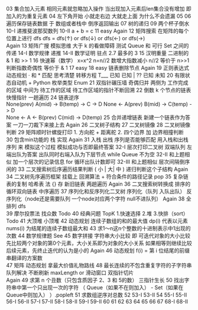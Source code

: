 03 集合加入元素 相同元素就忽略加入操作 当出现加入元素后len集合没有增加 即 加入的为重复元素
04 左下角开始 小就走右边 大就走上面  为什么不会遗漏
05 
06 遍历保存链表数据 于 数组或者栈中 倒序返回输出
07 树的递归 
09 两个杯子倒水
10-I 递推斐波那契数列
10-II a + b = c
11 easy
Again 12 矩阵搜索  在矩阵的每个位置上进行 dfs dfs = dfs(↑) or dfs(↓) or dfs(←) or dfs(→)  
Again 13 矩阵广搜  模拟思维 大于 k 的看做障碍  测试 Queue 和 可行 Set 之间的传递
14-I 数学规律 递推
14-II 数学证明 驻点 2.7 最多的 3 
15 汉明重量 二进制的 & 1 和 >> 1
16 快速幂（数学） x=x^2 n=n//2 数增大指数减小 n//2 等价于 n>>1   判断指数奇偶性 等价于 & 1
17 easy 
18 easy 链表删除节点
Again 19 正则表达式 动态规划 · 和 * 匹配     思考清楚 转移方程
            T___        已知 已知
            | ??        已知 未知 
20 有限状态自动机 + Python 枚举类型 Enum
21 双指针碾压墙 奇偶归并    两侧为 工作完成的区域  中间为 待工作的区域  待工作区域的指针不断回溯
22 倒数 k 个节点的链表  快慢指针  一趟遍历
24 链表逆序    
        None(prev) A(mid) -> B(temp) -> C -> D     None <- A(prev)  B(mid) -> C(temp) -> D      
        None <- A <- B(prev)  C(mid) -> D(temp)
25 合并递增链表  新建一个链表作为答案 一刀一刀裁下来接上去
Again 26 二叉树子结构
27 二叉树镜像
28 二叉树镜像判断
29 矩阵顺时针螺旋打印  1. 方向舵 + 距离舵  2. 四个边界 加 边界相撞判断    
30 包含min功能的 栈 实现
Again 31 入栈 出栈 序列是否能够匹配       用入栈和出栈序列 来 模拟这个过程 模拟成功与否即最终答案
32-I 层次打印二叉树  双端队列  左端出队为答案  出队同时右端入队为下层节点 while Queue 不为空
32-II 和上题相似 加一个层次的记录信息 for 循环出队计数即可
32-III 和上题相似 层次间隔倒序 闲的
33 二叉搜索树后序遍历结果判断  ( 小 | 大|  中 ) 递归判断这个子结构
Again 34 二叉树先序遍历框架 挂载上 回溯算法 + 符合条件的路径记录  pop
35 复杂链表的复制  哈希表 法 {}  存 新旧链表  两趟遍历
Again 36 二叉搜索树转换成 排序的循环双向链表       中序遍历
37 序列化和反序列化二叉树      序列化（队列 入队出队）  反序列化（node还是需要队列 一个node对应两个字符 null不进队列）
Again <Hard> 38 全排列 dfs     
39 摩尔投票法 找众数
Todo 40 经典问题 TopK     1.快速选择   2.堆  3.快排（sort） 
Todo 41 大顶堆 小顶堆 
42 动态规划 连续子数组的和的最大值          dp(i) 代表以元素 nums(i) 为结尾的连续子数组最大和
<Hard> 43 求1～n这n个整数的十进制表示中1出现的次数 
44 数学规律题 
See 45 数字拼接 字符串大小比较 即 
    可迭代对象的大小比较 
        先比较两个对象的第0个元素，大小关系即为对象的大小关系 如果相等则继续比较后续元素，先终止迭代的认为是小的
Again 46 动态规划 f(i) = 第 i 位结尾的前缀串翻译的方案数  
47 矩阵 动态规划 拿最大价值礼物路线
48 最长连续的不包含重复字符的子字符串    队列解决 不断刷新 maxLength     or   滑动窗口 双指针切片     
Again 49 求第 n 个丑数（只包含质因子 2、3 和 5的数）    三指针生长
50 找出字符串中第一个只出现一次的字符     （ Queue（如果不在则加入） - Set（如果在Queue中则加入） ）.popleft
<Hard> 51 求数组逆序对总数
52
53-I
53-II
54
55-I
55-II
56-I
56-II
57-I
57-II
58-I
58-II
59-I
59-II
60
61
62
63
64
65
66
67
68-I
68-II

